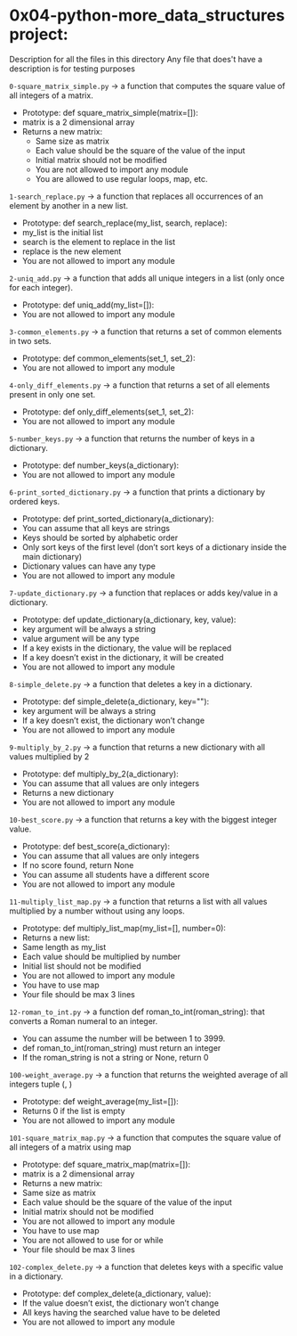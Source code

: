 # 0x04-python-more_data_structures project:


Description for all the files in this directory
Any file that does't have a description is for testing purposes


`0-square_matrix_simple.py` -> a function that computes the square value of all integers of a matrix.
- Prototype: def square_matrix_simple(matrix=[]):
- matrix is a 2 dimensional array
- Returns a new matrix:
	- Same size as matrix
	- Each value should be the square of the value of the input
	- Initial matrix should not be modified
	- You are not allowed to import any module
	- You are allowed to use regular loops, map, etc.


`1-search_replace.py` -> a function that replaces all occurrences of an element by another in a new list.
- Prototype: def search_replace(my_list, search, replace):
- my_list is the initial list
- search is the element to replace in the list
- replace is the new element
- You are not allowed to import any module


`2-uniq_add.py` -> a function that adds all unique integers in a list (only once for each integer).
- Prototype: def uniq_add(my_list=[]):
- You are not allowed to import any module


`3-common_elements.py` -> a function that returns a set of common elements in two sets.
- Prototype: def common_elements(set_1, set_2):
- You are not allowed to import any module


`4-only_diff_elements.py` -> a function that returns a set of all elements present in only one set.
- Prototype: def only_diff_elements(set_1, set_2):
- You are not allowed to import any module


`5-number_keys.py` -> a function that returns the number of keys in a dictionary.
- Prototype: def number_keys(a_dictionary):
- You are not allowed to import any module


`6-print_sorted_dictionary.py` -> a function that prints a dictionary by ordered keys.
- Prototype: def print_sorted_dictionary(a_dictionary):
- You can assume that all keys are strings
- Keys should be sorted by alphabetic order
- Only sort keys of the first level (don’t sort keys of a dictionary inside the main dictionary)
- Dictionary values can have any type
- You are not allowed to import any module


`7-update_dictionary.py` -> a function that replaces or adds key/value in a dictionary.
- Prototype: def update_dictionary(a_dictionary, key, value):
- key argument will be always a string
- value argument will be any type
- If a key exists in the dictionary, the value will be replaced
- If a key doesn’t exist in the dictionary, it will be created
- You are not allowed to import any module


`8-simple_delete.py` -> a function that deletes a key in a dictionary.
- Prototype: def simple_delete(a_dictionary, key=""):
- key argument will be always a string
- If a key doesn’t exist, the dictionary won’t change
- You are not allowed to import any module


`9-multiply_by_2.py` -> a function that returns a new dictionary with all values multiplied by 2
- Prototype: def multiply_by_2(a_dictionary):
- You can assume that all values are only integers
- Returns a new dictionary
- You are not allowed to import any module


`10-best_score.py` -> a function that returns a key with the biggest integer value.
- Prototype: def best_score(a_dictionary):
- You can assume that all values are only integers
- If no score found, return None
- You can assume all students have a different score
- You are not allowed to import any module


`11-multiply_list_map.py` -> a function that returns a list with all values multiplied by a number without using any loops.
- Prototype: def multiply_list_map(my_list=[], number=0):
- Returns a new list:
- Same length as my_list
- Each value should be multiplied by number
- Initial list should not be modified
- You are not allowed to import any module
- You have to use map
- Your file should be max 3 lines


`12-roman_to_int.py` -> a function def roman_to_int(roman_string): that converts a Roman numeral to an integer.
- You can assume the number will be between 1 to 3999.
- def roman_to_int(roman_string) must return an integer
- If the roman_string is not a string or None, return 0


`100-weight_average.py` -> a function that returns the weighted average of all integers tuple (<score>, <weight>)

- Prototype: def weight_average(my_list=[]):
- Returns 0 if the list is empty
- You are not allowed to import any module


`101-square_matrix_map.py` -> a function that computes the square value of all integers of a matrix using map
- Prototype: def square_matrix_map(matrix=[]):
- matrix is a 2 dimensional array
- Returns a new matrix:
- Same size as matrix
- Each value should be the square of the value of the input
- Initial matrix should not be modified
- You are not allowed to import any module
- You have to use map
- You are not allowed to use for or while
- Your file should be max 3 lines


`102-complex_delete.py` -> a function that deletes keys with a specific value in a dictionary.
- Prototype: def complex_delete(a_dictionary, value):
- If the value doesn’t exist, the dictionary won’t change
- All keys having the searched value have to be deleted
- You are not allowed to import any module


